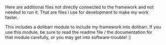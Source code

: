 Here are additional files not directly connected to the framework and not needed to run it. That are files i use for development to make my work faster.

This includes a dolibarr module to include my framework into dolibarr. If you use this module, be sure to read the readme file / the documentation for that module carefully, or you may get into software-trouble! :)